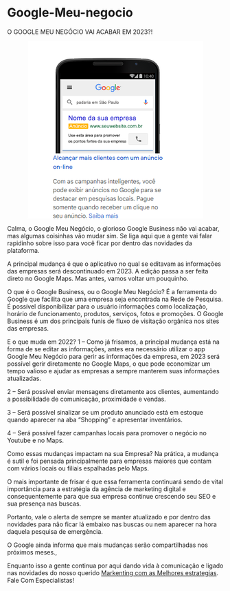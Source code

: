 # Google-Meu-negocio




 O GOOGLE MEU NEGÓCIO VAI ACABAR EM 2023?!
 
<img style="display: block;-webkit-user-select: none;margin: auto;background-color: hsl(0, 0%, 90%);transition: background-color 300ms;" src="https://raw.githubusercontent.com/Afrente-Solucoes/Google-Meu-negocio/main/QQQQQASSDD.PNG">


Calma, o Google Meu Negócio, o glorioso Google Business não vai acabar, mas algumas coisinhas vão mudar sim. Se liga aqui que a gente vai falar rapidinho sobre isso para você ficar por dentro das novidades da plataforma.

A principal mudança é que o aplicativo no qual se editavam as informações das empresas será descontinuado em 2023. A edição passa a ser feita direto no Google Maps. Mas antes, vamos voltar um pouquinho.

O que é o Google Business, ou o Google Meu Negócio?
É a ferramenta do Google que facilita que uma empresa seja encontrada na Rede de Pesquisa. É possível disponibilizar para o usuário informações como localização, horário de funcionamento, produtos, serviços, fotos e promoções. O Google Business é um dos principais funis de fluxo de visitação orgânica nos sites das empresas.

E o que muda em 2022?
1 – Como já frisamos, a principal mudança está na forma de se editar as informações, antes era necessário utilizar o app Google Meu Negócio para gerir as informações da empresa, em 2023 será possível gerir diretamente no Google Maps, o que pode economizar um tempo valioso e ajudar as empresas a sempre manterem suas informações atualizadas.

2 – Será possível enviar mensagens diretamente aos clientes, aumentando a possibilidade de comunicação, proximidade e vendas.

3 – Será possível sinalizar se um produto anunciado está em estoque quando aparecer na aba “Shopping” e apresentar inventários.

4 – Será possível fazer campanhas locais para promover o negócio no Youtube e no Maps.

Como essas mudanças impactam na sua Empresa?
Na prática, a mudança é sutil e foi pensada principalmente para empresas maiores que contam com vários locais ou filiais espalhadas pelo Maps.

O mais importante de frisar é que essa ferramenta continuará sendo de vital importância para a estratégia da agência de marketing digital e consequentemente para que sua empresa continue crescendo seu SEO e sua presença nas buscas.

Portanto, vale o alerta de sempre se manter atualizado e por dentro das novidades para não ficar lá embaixo nas buscas ou nem aparecer na hora daquela pesquisa de emergência.

O Google ainda informa que mais mudanças serão compartilhadas nos próximos meses.,


Enquanto isso a gente continua por aqui dando vida à comunicação e ligado nas novidades do nosso querido [Markenting com as Melhores estrategias](https://www.afrentesolucoes.com.br/).
Fale Com Especialistas!
